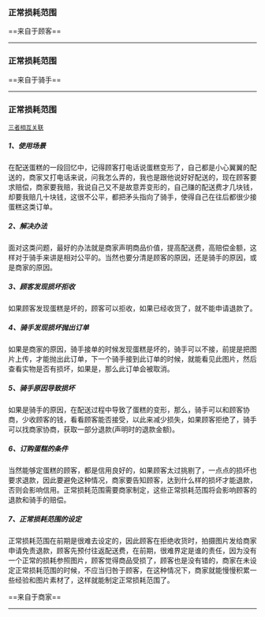 ### 正常损耗范围

==来自于顾客==

----









### 正常损耗范围

==来自于骑手==

----









### 正常损耗范围

[`三者相互关联`](..\行为和属性(横向关联思维)\三者相互关联\正常损耗范围.md)

##### 1、使用场景

在配送蛋糕的一段回忆中，记得顾客打电话说蛋糕变形了，自己都是小心翼翼的配送的，商家又打电话来说，问我怎么弄的，我也是跟他说好好配送的，现在顾客要求赔偿，商家要我赔，我说自己又不是故意弄变形的，自己赚的配送费才几块钱，却要我赔几十块钱，这很不公平，都把矛头指向了骑手，使得自己在往后都很少接蛋糕这类订单。

##### 2、解决办法

面对这类问题，最好的办法就是商家声明商品价值，提高配送费，高赔偿金额，这样对于骑手来讲是相对公平的。当然也要分清是顾客的原因，还是骑手的原因，或是商家的原因。

##### 3、顾客发现损坏拒收

如果顾客发现蛋糕是坏的，顾客可以拒收，如果已经收货了，就不能申请退款了。

##### 4、骑手发现损坏抛出订单

如果是商家的原因，骑手接单的时候发现蛋糕是坏的，骑手可以不接，前提是把图片上传，才能抛出此订单，下一个骑手接到此订单的时候，就能看见此图片，然后查看实物是否有损坏，如果是，那么此订单会被取消。

##### 5、骑手原因导致损坏

如果是骑手的原因，在配送过程中导致了蛋糕的变形，那么，骑手可以和顾客协商，少收顾客的钱，看看顾客能否接受，以此来减少损失，如果顾客拒绝了，骑手可以找商家协商，获取一部分退款(声明时的退款金额)。

##### 6、订购蛋糕的条件

当然能够定蛋糕的顾客，都是信用良好的，如果顾客太过挑剔了，一点点的损坏也要求退款，因此要避免这种情况，商家要告知顾客，达到什么样的损坏才能退款，否则会影响信用。正常损耗范围需要商家制定，这些正常损耗范围将会影响顾客的退款和骑手的赔偿。

##### 7、正常损耗范围的设定

正常损耗范围在前期是很难去设定的，因此顾客在拒绝收货时，拍摄图片发给商家申请免责退款，顾客先预付往返配送费，在前期，很难界定是谁的责任，因为没有一个正常的损耗参照图片，顾客觉得商品受损了，顾客也是没有错的，商家在未设定正常损耗范围的时候，不应当归咎于顾客，在这种情况下，商家就能慢慢积累一些经验和图片素材了，这样就能制定正常损耗范围了。

==来自于商家==

----






